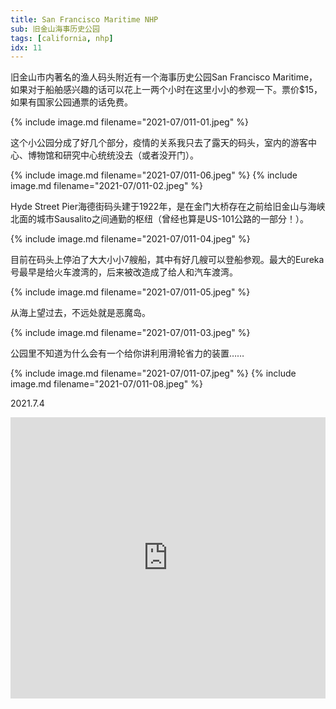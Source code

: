 ```yaml
---
title: San Francisco Maritime NHP
sub: 旧金山海事历史公园
tags: [california, nhp]
idx: 11
---
```


旧金山市内著名的渔人码头附近有一个海事历史公园San Francisco Maritime，如果对于船舶感兴趣的话可以花上一两个小时在这里小小的参观一下。票价$15，如果有国家公园通票的话免费。

{% include image.md filename="2021-07/011-01.jpeg" %}

这个小公园分成了好几个部分，疫情的关系我只去了露天的码头，室内的游客中心、博物馆和研究中心统统没去（或者没开门）。

{% include image.md filename="2021-07/011-06.jpeg" %}
{% include image.md filename="2021-07/011-02.jpeg" %}

Hyde Street Pier海德街码头建于1922年，是在金门大桥存在之前给旧金山与海峡北面的城市Sausalito之间通勤的枢纽（曾经也算是US-101公路的一部分！）。

{% include image.md filename="2021-07/011-04.jpeg" %}

目前在码头上停泊了大大小小7艘船，其中有好几艘可以登船参观。最大的Eureka号最早是给火车渡湾的，后来被改造成了给人和汽车渡湾。

{% include image.md filename="2021-07/011-05.jpeg" %}

从海上望过去，不远处就是恶魔岛。

{% include image.md filename="2021-07/011-03.jpeg" %}

公园里不知道为什么会有一个给你讲利用滑轮省力的装置……

{% include image.md filename="2021-07/011-07.jpeg" %}
{% include image.md filename="2021-07/011-08.jpeg" %}

2021.7.4

<iframe src="https://www.google.com/maps/embed?pb=!1m14!1m8!1m3!1d100871.84542138026!2d-122.4263601!3d37.807726!3m2!1i1024!2i768!4f13.1!3m3!1m2!1s0x808580e1a8edb3ed%3A0xb71a9f534658cd95!2sSan%20Francisco%20Maritime%20National%20Historical%20Park!5e0!3m2!1sen!2sus!4v1652161544283!5m2!1sen!2sus" width="100%" height="450" style="border:0;" allowfullscreen="" loading="lazy" referrerpolicy="no-referrer-when-downgrade"></iframe>

